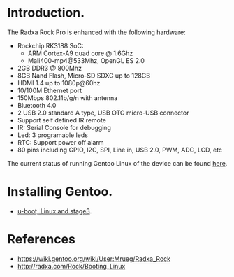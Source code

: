 # Introduction.

The Radxa Rock Pro is enhanced with the following hardware:

 - Rockchip RK3188 SoC:
   - ARM Cortex-A9 quad core @ 1.6Ghz
   - Mali400-mp4@533Mhz, OpenGL ES 2.0
 - 2GB DDR3 @ 800Mhz
 - 8GB Nand Flash, Micro-SD SDXC up to 128GB
 - HDMI 1.4 up to 1080p@60hz
 - 10/100M Ethernet port
 - 150Mbps 802.11b/g/n with antenna
 - Bluetooth 4.0
 - 2 USB 2.0 standard A type,  	USB OTG micro-USB connector
 - Support self defined IR remote
 - IR: Serial Console for debugging
 - Led: 3 programable leds
 - RTC: Support power off alarm
 - 80 pins including GPIO, I2C, SPI, Line in, USB 2.0, PWM, ADC, LCD, etc

The current status of running Gentoo Linux of the device can be found
[here](status.md).

# Installing Gentoo.

 - [u-boot, Linux and stage3](gentoo.md).

# References

- https://wiki.gentoo.org/wiki/User:Mrueg/Radxa_Rock
- http://radxa.com/Rock/Booting_Linux